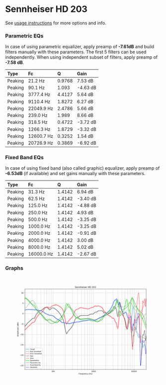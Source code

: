 # Sennheiser HD 203
See [usage instructions](https://github.com/jaakkopasanen/AutoEq#usage) for more options and info.

### Parametric EQs
In case of using parametric equalizer, apply preamp of **-7.61dB** and build filters manually
with these parameters. The first 5 filters can be used independently.
When using independent subset of filters, apply preamp of **-7.58 dB**.

| Type    | Fc         |      Q | Gain     |
|:--------|:-----------|:-------|:---------|
| Peaking | 21.2 Hz    | 0.9768 | 7.53 dB  |
| Peaking | 90.1 Hz    | 1.093  | -4.63 dB |
| Peaking | 3777.4 Hz  | 4.4127 | 5.64 dB  |
| Peaking | 9110.4 Hz  | 1.8272 | 6.27 dB  |
| Peaking | 22049.9 Hz | 2.4786 | 5.66 dB  |
| Peaking | 239.0 Hz   | 1.989  | 8.66 dB  |
| Peaking | 318.5 Hz   | 0.4722 | -3.72 dB |
| Peaking | 1266.3 Hz  | 1.8729 | -3.32 dB |
| Peaking | 12600.7 Hz | 0.3252 | 1.54 dB  |
| Peaking | 20726.9 Hz | 0.3869 | -6.92 dB |

### Fixed Band EQs
In case of using fixed band (also called graphic) equalizer, apply preamp of **-6.53dB**
(if available) and set gains manually with these parameters.

| Type    | Fc         |      Q | Gain     |
|:--------|:-----------|:-------|:---------|
| Peaking | 31.3 Hz    | 1.4142 | 6.94 dB  |
| Peaking | 62.5 Hz    | 1.4142 | -3.40 dB |
| Peaking | 125.0 Hz   | 1.4142 | -4.88 dB |
| Peaking | 250.0 Hz   | 1.4142 | 4.93 dB  |
| Peaking | 500.0 Hz   | 1.4142 | -3.25 dB |
| Peaking | 1000.0 Hz  | 1.4142 | -3.25 dB |
| Peaking | 2000.0 Hz  | 1.4142 | -0.91 dB |
| Peaking | 4000.0 Hz  | 1.4142 | 3.00 dB  |
| Peaking | 8000.0 Hz  | 1.4142 | 5.02 dB  |
| Peaking | 16000.0 Hz | 1.4142 | -2.67 dB |

### Graphs
![](./Sennheiser%20HD%20203.png)